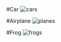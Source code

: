 #Car
![cars](https://raw.githubusercontent.com/baileytom/cifar10-gan/master/images/cars.png)

#Airplane
![planes](https://raw.githubusercontent.com/baileytom/cifar10-gan/master/images/planes.png)

#Frog
![frogs](https://raw.githubusercontent.com/baileytom/cifar10-gan/master/images/frogs.png)
